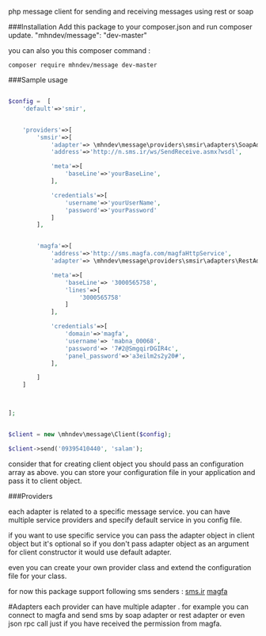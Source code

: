 php message client for sending and receiving messages using rest or soap


###Installation
Add this package to your composer.json and run composer update.
"mhndev/message": "dev-master"

you can also you this composer command :

```
composer require mhndev/message dev-master
```

###Sample usage

```php

$config =  [
    'default'=>'smir',


    'providers'=>[
        'smsir'=>[
            'adapter'=> \mhndev\message\providers\smsir\adapters\SoapAdapter::class,
            'address'=>'http://n.sms.ir/ws/SendReceive.asmx?wsdl',

            'meta'=>[
                'baseLine'=>'yourBaseLine',
            ],

            'credentials'=>[
                'username'=>'yourUserName',
                'password'=>'yourPassword'
            ]
        ],


        'magfa'=>[
            'address'=>'http://sms.magfa.com/magfaHttpService',
            'adapter'=> \mhndev\message\providers\smsir\adapters\RestAdapter::class,

            'meta'=>[
                'baseLine'=> '3000565758',
                'lines'=>[
                    '3000565758'
                ]
            ],

            'credentials'=>[
                'domain'=>'magfa',
                'username'=> 'mabna_00068',
                'password'=> '7#2@SmgqirDGIR4c',
                'panel_password'=>'a3eilm2s2y20#',
            ],

        ]
    ]



];


$client = new \mhndev\message\Client($config);

$client->send('09395410440', 'salam');
```

consider that for creating client object you should pass an configuration array as above.
you can store your configuration file in your application and pass it to client object.

###Providers

each adapter is related to a specific message service.
you can have multiple service providers and specify default service in you config file.

if you want to use specific service you can pass the adapter object in client object but it's optional
so if you don't pass adapter object as an argument for client constructor it would use default adapter.

even you can create your own provider class and extend the configuration file for your class.

for now this package support following sms senders :
[sms.ir](http://www.sms.ir/)
[magfa](https://messaging.magfa.com/ui/)

#Adapters
each provider can have multiple adapter .
for example you can connect to magfa and send sms by soap adapter or rest adapter or even json rpc call just if you have received the permission from magfa.
